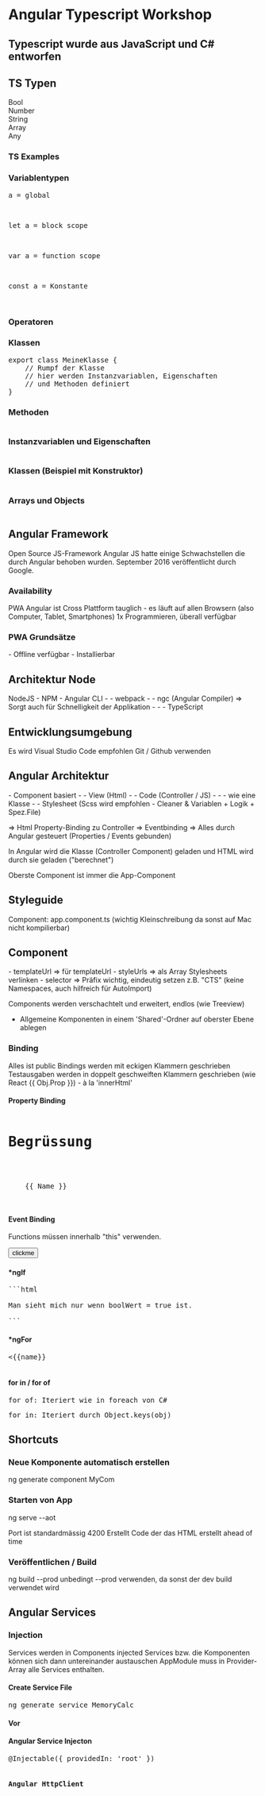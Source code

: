 <h1>Angular Typescript Workshop</h1>

<h2>Typescript wurde aus JavaScript und C# entworfen</h2>


<h2>TS Typen</h2>
Bool<br/>
Number<br/>
String<br/>
Array<br/>
Any

<h3>TS Examples</h3>


<h3>Variablentypen</h3>

<pre>a = global</pre></br>
<pre>let a = block scope</pre></br>
<pre>var a = function scope</pre></br>
<pre>const a = Konstante</pre></br>


<h3>Operatoren</h3>

<h3>Klassen</h3>
<pre>
export class MeineKlasse {
    // Rumpf der Klasse
    // hier werden Instanzvariablen, Eigenschaften
    // und Methoden definiert
}
</pre>

<h3>Methoden</h3>
<pre></pre>

<h3>Instanzvariablen und Eigenschaften</h3>
<pre></pre>

<h3>Klassen (Beispiel mit Konstruktor)</h3>
<pre></pre>


<h3>Arrays und Objects</h3>
<pre></pre>


<h2>Angular Framework</h2>
Open Source JS-Framework
Angular JS hatte einige Schwachstellen die durch Angular behoben wurden.
September 2016 veröffentlicht durch Google.

<h3>Availability</h3>
PWA
Angular ist Cross Plattform tauglich - es läuft auf allen Browsern (also Computer, Tablet, Smartphones)
1x Programmieren, überall verfügbar

<h3>PWA Grundsätze</h3>
- Offline verfügbar
- Installierbar




<h2>Architektur Node</h2>
NodeJS
- NPM
- Angular CLI
- - webpack
- - ngc (Angular Compiler) => Sorgt auch für Schnelligkeit der Applikation
- - - TypeScript 

<h2>Entwicklungsumgebung</h2>
Es wird Visual Studio Code empfohlen
Git / Github verwenden


<h2>Angular Architektur</h2>
- Component basiert
- - View (Html)
- - Code (Controller / JS)
- - - wie eine Klasse
- - Stylesheet (Scss wird empfohlen - Cleaner & Variablen + Logik + Spez.File)

=> Html Property-Binding zu Controller
=> Eventbinding
=> Alles durch Angular gesteuert (Properties / Events gebunden)

In Angular wird die Klasse (Controller Component) geladen und HTML wird durch sie geladen ("berechnet")

Oberste Component ist immer die App-Component

<h2>Styleguide</h2>
Component: app.component.ts (wichtig Kleinschreibung da sonst auf Mac nicht kompilierbar)

<h2>Component</h2>
- templateUrl => für templateUrl
- styleUrls => als Array Stylesheets verlinken
- selector => Präfix wichtig, eindeutig setzen z.B. "CTS" (keine Namespaces, auch hilfreich für AutoImport)

Components werden verschachtelt und erweitert, endlos (wie Treeview)
- Allgemeine Komponenten in einem 'Shared'-Ordner auf oberster Ebene ablegen

<h3>Binding</h3>
Alles ist public
Bindings werden mit eckigen Klammern geschrieben
Testausgaben werden in doppelt geschweiften Klammern geschrieben (wie React {{ Obj.Prop }}) - à la 'innerHtml'


<h4>Property Binding</h4>
<pre>
<h1>Begrüssung</h1>
<p [title]="titletext">
    {{ Name }}
</p>
</pre>


<h4>Event Binding</h4>
Functions müssen innerhalb <bold>"this"</bold> verwenden.
<pre>
<button type="button" (click)="changeNameClick()">clickme</button>
</pre>

<h4>*ngIf</h4>
<pre>
```html
    <div *ngIf="boolWert">Man sieht mich nur wenn boolWert = true ist.</div>
```
</pre>

<h4>*ngFor</h4>
<pre>
<div *ngFor="let name of namenArray"><{{name}}<div>
</pre>


<h4>for in / for of</h4>
<pre>for of: Iteriert wie in foreach von C#</pre>
<pre>for in: Iteriert durch Object.keys(obj)</pre>

<h2>Shortcuts</h2>

<h3>Neue Komponente automatisch erstellen</h3>
ng generate component MyCom

<h3>Starten von App</h3>
ng serve --aot

<desc>Port ist standardmässig 4200</desc>
<desc>Erstellt Code der das HTML erstellt ahead of time</desc>

<h3>Veröffentlichen / Build</h3>
ng build --prod
<desc>unbedingt --prod verwenden, da sonst der dev build verwendet wird</desc>



<h2>Angular Services</h2>

<h3>Injection</h3>
Services werden in Components injected
Services bzw. die Komponenten können sich dann untereinander austauschen
AppModule muss in Provider-Array alle Services enthalten.

<h4>Create Service File</h4>
<pre>ng generate service MemoryCalc</pre>

<h4>Vor  </h4>

<h4>Angular Service Injecton</h4>
<pre>@Injectable({ providedIn: 'root' })

<h4>Angular HttpClient</h4>
<pre></pre>

